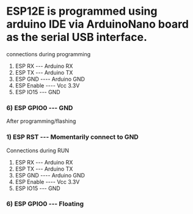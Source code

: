 # ESP12E is programmed using arduino IDE via ArduinoNano board as the serial USB interface.

connections during programming
1) ESP RX --- Arduino RX
2) ESP TX --- Arduino TX
3) ESP GND ---- Arduino GND
4) ESP Enable ---- Vcc 3.3V
5) ESP IO15 --- GND
### 6) ESP GPIO0 --- GND

After programming/flashing
### 1) ESP RST --- Momentarily connect to GND

Connections during RUN
1) ESP RX --- Arduino RX
2) ESP TX --- Arduino TX
3) ESP GND ---- Arduino GND
4) ESP Enable ---- Vcc 3.3V
5) ESP IO15 --- GND
### 6) ESP GPIO0 --- Floating 


